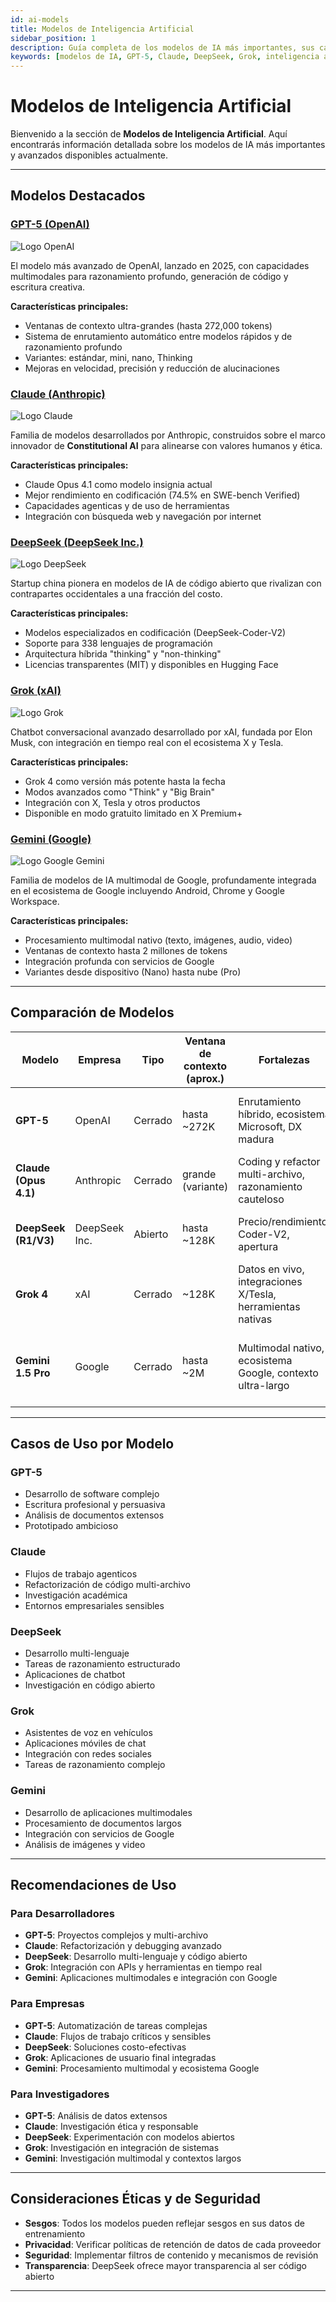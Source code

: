 ```yaml
---
id: ai-models
title: Modelos de Inteligencia Artificial
sidebar_position: 1
description: Guía completa de los modelos de IA más importantes, sus capacidades y casos de uso
keywords: [modelos de IA, GPT-5, Claude, DeepSeek, Grok, inteligencia artificial, LLM, modelos de lenguaje]
---
```


# Modelos de Inteligencia Artificial

Bienvenido a la sección de **Modelos de Inteligencia Artificial**. Aquí encontrarás información detallada sobre los modelos de IA más importantes y avanzados disponibles actualmente.

---

## Modelos Destacados

### [GPT-5 (OpenAI)](/docs/artificial-intelligence/models/gpt5-model)

![Logo OpenAI](/img/artificial-intelligence/models/openai.svg)

El modelo más avanzado de OpenAI, lanzado en 2025, con capacidades multimodales para razonamiento profundo, generación de código y escritura creativa.

**Características principales:**
- Ventanas de contexto ultra-grandes (hasta 272,000 tokens)
- Sistema de enrutamiento automático entre modelos rápidos y de razonamiento profundo
- Variantes: estándar, mini, nano, Thinking
- Mejoras en velocidad, precisión y reducción de alucinaciones

### [Claude (Anthropic)](/docs/artificial-intelligence/models/claude-model)

![Logo Claude](/img/artificial-intelligence/models/claude.svg)

Familia de modelos desarrollados por Anthropic, construidos sobre el marco innovador de **Constitutional AI** para alinearse con valores humanos y ética.

**Características principales:**
- Claude Opus 4.1 como modelo insignia actual
- Mejor rendimiento en codificación (74.5% en SWE-bench Verified)
- Capacidades agenticas y de uso de herramientas
- Integración con búsqueda web y navegación por internet

### [DeepSeek (DeepSeek Inc.)](/docs/artificial-intelligence/models/deepseek-model)

![Logo DeepSeek](/img/artificial-intelligence/models/deepseek.svg)

Startup china pionera en modelos de IA de código abierto que rivalizan con contrapartes occidentales a una fracción del costo.

**Características principales:**
- Modelos especializados en codificación (DeepSeek-Coder-V2)
- Soporte para 338 lenguajes de programación
- Arquitectura híbrida "thinking" y "non-thinking"
- Licencias transparentes (MIT) y disponibles en Hugging Face

### [Grok (xAI)](/docs/artificial-intelligence/models/grok-model)

![Logo Grok](/img/artificial-intelligence/models/grok.svg)

Chatbot conversacional avanzado desarrollado por xAI, fundada por Elon Musk, con integración en tiempo real con el ecosistema X y Tesla.

**Características principales:**
- Grok 4 como versión más potente hasta la fecha
- Modos avanzados como "Think" y "Big Brain"
- Integración con X, Tesla y otros productos
- Disponible en modo gratuito limitado en X Premium+

### [Gemini (Google)](/docs/artificial-intelligence/models/gemini-model)

![Logo Google Gemini](/img/artificial-intelligence/models/gemini.svg)

Familia de modelos de IA multimodal de Google, profundamente integrada en el ecosistema de Google incluyendo Android, Chrome y Google Workspace.

**Características principales:**
- Procesamiento multimodal nativo (texto, imágenes, audio, video)
- Ventanas de contexto hasta 2 millones de tokens
- Integración profunda con servicios de Google
- Variantes desde dispositivo (Nano) hasta nube (Pro)

---

## Comparación de Modelos

| Modelo | Empresa | Tipo | Ventana de contexto (aprox.) | Fortalezas | Trade-offs | Mejor para |
|---|---|---|---|---|---|---|
| **GPT-5** | OpenAI | Cerrado | hasta ~272K | Enrutamiento híbrido, ecosistema Microsoft, DX madura | Precio y lock-in | Proyectos enterprise, contextos largos, Azure/Office |
| **Claude (Opus 4.1)** | Anthropic | Cerrado | grande (variante) | Coding y refactor multi-archivo, razonamiento cauteloso | Latencia en modos profundos | Ingeniería compleja, flujos críticos |
| **DeepSeek (R1/V3)** | DeepSeek Inc. | Abierto | hasta ~128K | Precio/rendimiento, Coder-V2, apertura | Gobernanza y datos en China | Prototipos, self-hosting, costo sensible |
| **Grok 4** | xAI | Cerrado | ~128K | Datos en vivo, integraciones X/Tesla, herramientas nativas | Menos amplitud enterprise | Apps sociales, tiempo real, consumo |
| **Gemini 1.5 Pro** | Google | Cerrado | hasta ~2M | Multimodal nativo, ecosistema Google, contexto ultra-largo | Menos diversidad de modelos | Apps multimodales, integración Google, documentos largos |



---

## Casos de Uso por Modelo

### **GPT-5**
- Desarrollo de software complejo
- Escritura profesional y persuasiva
- Análisis de documentos extensos
- Prototipado ambicioso

### **Claude**
- Flujos de trabajo agenticos
- Refactorización de código multi-archivo
- Investigación académica
- Entornos empresariales sensibles

### **DeepSeek**
- Desarrollo multi-lenguaje
- Tareas de razonamiento estructurado
- Aplicaciones de chatbot
- Investigación en código abierto

### **Grok**
- Asistentes de voz en vehículos
- Aplicaciones móviles de chat
- Integración con redes sociales
- Tareas de razonamiento complejo

### **Gemini**
- Desarrollo de aplicaciones multimodales
- Procesamiento de documentos largos
- Integración con servicios de Google
- Análisis de imágenes y video

---

## Recomendaciones de Uso

### **Para Desarrolladores**
- **GPT-5**: Proyectos complejos y multi-archivo
- **Claude**: Refactorización y debugging avanzado
- **DeepSeek**: Desarrollo multi-lenguaje y código abierto
- **Grok**: Integración con APIs y herramientas en tiempo real
- **Gemini**: Aplicaciones multimodales e integración con Google

### **Para Empresas**
- **GPT-5**: Automatización de tareas complejas
- **Claude**: Flujos de trabajo críticos y sensibles
- **DeepSeek**: Soluciones costo-efectivas
- **Grok**: Aplicaciones de usuario final integradas
- **Gemini**: Procesamiento multimodal y ecosistema Google

### **Para Investigadores**
- **GPT-5**: Análisis de datos extensos
- **Claude**: Investigación ética y responsable
- **DeepSeek**: Experimentación con modelos abiertos
- **Grok**: Investigación en integración de sistemas
- **Gemini**: Investigación multimodal y contextos largos

---

## Consideraciones Éticas y de Seguridad

- **Sesgos**: Todos los modelos pueden reflejar sesgos en sus datos de entrenamiento
- **Privacidad**: Verificar políticas de retención de datos de cada proveedor
- **Seguridad**: Implementar filtros de contenido y mecanismos de revisión
- **Transparencia**: DeepSeek ofrece mayor transparencia al ser código abierto

---

